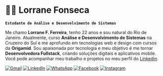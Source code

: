 # 👩🏽 Lorrane Fonseca

**`Estudante de Análise e Desenvolvimento de Sistemas`**

Me chamo **Lorrane F. Ferreira**, tenho 22 anos e sou natural do Rio de Janeiro. Atualmente, curso **Análise e Desenvolvimento de Sistemas** na Cruzeiro do Sul e me aprofundo em tecnologias web e design com cursos da **Origamid**. Sou apaixonada por tecnologia e meu objetivo é me tornar **Desenvolvedora Fullstack**, criando soluções digitais e aplicativos mobile. Você pode acompanhar meu trabalho e projetos no meu perfil do [Linkedin](www.linkedin.com/in/lorrane-fonseca).

</p>

<p align="left">
  <a href="lorranefon.dev@gmail.com" title="Gmail">
  <img src="https://img.shields.io/badge/-Gmail-FF0000?style=flat-square&labelColor=FF0000&logo=gmail&logoColor=white&link=LINK-DO-SEU-GMAIL" alt="Gmail"/></a>
  
  <a href="#" title="LinkedIn">
  <img src="https://img.shields.io/badge/-Linkedin-0e76a8?style=flat-square&logo=Linkedin&logoColor=white&link=LINK-DO-SEU-LINKEDIN" alt="LinkedIn"/></a>
  <a href="#" title="WhatsApp">
  <img src="https://img.shields.io/badge/-WhatsApp-25d366?style=flat-square&labelColor=25d366&logo=whatsapp&logoColor=white&link=API-DO-SEU-WHATSAPP" alt="WhatsApp"/></a>
  <a href="#" title="Facebook">
  <img src="https://img.shields.io/badge/-Facebook-3b5998?style=flat-square&labelColor=3b5998&logo=facebook&logoColor=white&link=LINK-DO-SEU-FACEBOOK" alt="Facebook"/></a>
  <a href="#" title="Instagram">
  <img src="https://img.shields.io/badge/-Instagram-DF0174?style=flat-square&labelColor=DF0174&logo=instagram&logoColor=white&link=LINK-DO-SEU-INSTAGRAM" alt="Instagram"/></a>
</p>
